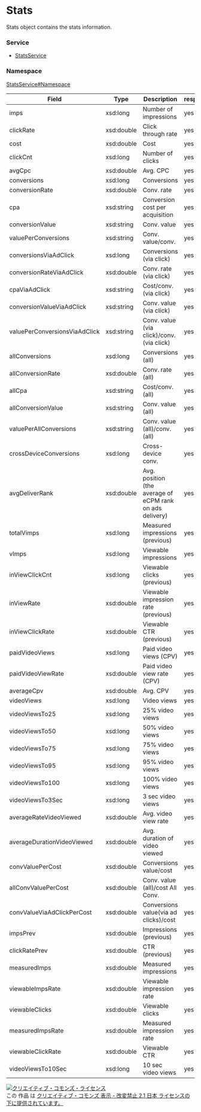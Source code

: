 

# Stats

Stats object contains the stats information.

### Service

+ [StatsService](../../services/StatsService.md)

### Namespace

[StatsService#Namespace](../../services/StatsService.md#namespace)

| Field | Type | Description | response |
| ----- | ---- | ----------- | -------- |
| imps | xsd:long | Number of impressions | yes | |
| clickRate | xsd:double | Click through rate | yes | |
| cost | xsd:double | Cost | yes | |
| clickCnt | xsd:long | Number of clicks | yes | |
| avgCpc | xsd:double | Avg. CPC | yes | |
| conversions | xsd:long | Conversions | yes | |
| conversionRate | xsd:double | Conv. rate | yes | |
| cpa | xsd:string | Conversion cost per acquisition | yes | |
| conversionValue | xsd:string | Conv. value | yes | |
| valuePerConversions | xsd:string | Conv. value/conv. | yes | |
| conversionsViaAdClick | xsd:long | Conversions (via click) | yes | |
| conversionRateViaAdClick | xsd:double | Conv. rate (via click) | yes | |
| cpaViaAdClick | xsd:string | Cost/conv. (via click) | yes | |
| conversionValueViaAdClick | xsd:string | Conv. value (via click) | yes | |
| valuePerConversionsViaAdClick | xsd:string | Conv. value (via click)/conv. (via click) | yes | |
| allConversions | xsd:long | Conversions (all) | yes | |
| allConversionRate | xsd:double | Conv. rate (all) | yes | |
| allCpa | xsd:string | Cost/conv. (all) | yes | |
| allConversionValue | xsd:string | Conv. value (all) | yes | |
| valuePerAllConversions | xsd:string | Conv. value (all)/conv. (all) | yes | |
| crossDeviceConversions | xsd:long | Cross-device conv. | yes | |
| avgDeliverRank | xsd:double | Avg. position (the average of eCPM rank on ads delivery) | yes | |
| totalVimps | xsd:long | Measured impressions (previous) | yes | |
| vImps | xsd:long | Viewable impressions | yes | |
| inViewClickCnt | xsd:long | Viewable clicks (previous) | yes | |
| inViewRate | xsd:double | Viewable impression rate (previous) | yes | |
| inViewClickRate | xsd:double | Viewable CTR (previous) | yes | |
| paidVideoViews | xsd:long | Paid video views (CPV) | yes | |
| paidVideoViewRate | xsd:double | Paid video view rate (CPV)  | yes | |
| averageCpv | xsd:double | Avg. CPV | yes | |
| videoViews | xsd:long | Video views | yes | |
| videoViewsTo25 | xsd:long | 25% video views | yes | |
| videoViewsTo50 | xsd:long | 50% video views | yes | |
| videoViewsTo75 | xsd:long | 75% video views | yes | |
| videoViewsTo95 | xsd:long | 95% video views | yes | |
| videoViewsTo100 | xsd:long | 100% video views | yes | |
| videoViewsTo3Sec | xsd:long | 3 sec video views | yes | |
| averageRateVideoViewed | xsd:double | Avg. video view rate | yes | |
| averageDurationVideoViewed | xsd:double | Avg. duration of video viewed | yes | |
| convValuePerCost | xsd:double | Conversions value/cost | yes | |
| allConvValuePerCost | xsd:double | Conv. value (all)/cost All Conv. | yes | |
| convValueViaAdClickPerCost | xsd:double | Conversions value(via ad clicks)/cost | yes | |
| impsPrev | xsd:double | Impressions (previous) | yes | |
| clickRatePrev | xsd:double | CTR (previous)  | yes | |
| measuredImps | xsd:double | Measured impressions | yes | |
| viewableImpsRate | xsd:double | Viewable impression rate | yes | |
| viewableClicks | xsd:double | Viewable clicks | yes | |
| measuredImpsRate | xsd:double | Measured impression rate | yes | |
| viewableClickRate | xsd:double | Viewable CTR | yes | |
| videoViewsTo10Sec | xsd:long | 10 sec video views | yes | |

<a rel="license" href="http://creativecommons.org/licenses/by-nd/2.1/jp/"><img alt="クリエイティブ・コモンズ・ライセンス" style="border-width:0" src="https://i.creativecommons.org/l/by-nd/2.1/jp/88x31.png" /></a><br />この 作品 は <a rel="license" href="http://creativecommons.org/licenses/by-nd/2.1/jp/">クリエイティブ・コモンズ 表示 - 改変禁止 2.1 日本 ライセンスの下に提供されています。</a>
